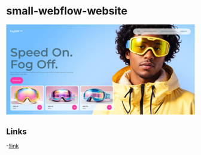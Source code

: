 # small-webflow-website
![demo](./demo.png)
##  Links
-[!link]( https://mamadous-dynamite-site-db0f45.webflow.io/)



